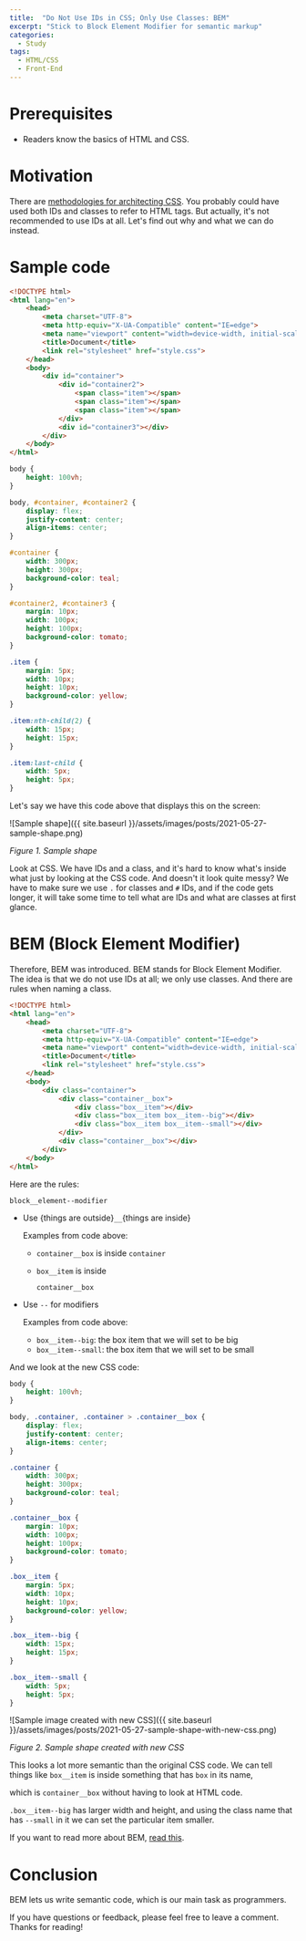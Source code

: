 ```yaml
---
title:  "Do Not Use IDs in CSS; Only Use Classes: BEM"
excerpt: "Stick to Block Element Modifier for semantic markup"
categories:
  - Study
tags:
  - HTML/CSS
  - Front-End
---
```


# Prerequisites

- Readers know the basics of HTML and CSS.

# Motivation

There are [methodologies for architecting CSS](https://valoremreply.com/post/5_css_methodologies/). You probably could have used both IDs and classes to refer to HTML tags. But actually, it's not recommended to use IDs at all. Let's find out why and what we can do instead.

# Sample code

```html
<!DOCTYPE html>
<html lang="en">
    <head>
        <meta charset="UTF-8">
        <meta http-equiv="X-UA-Compatible" content="IE=edge">
        <meta name="viewport" content="width=device-width, initial-scale=1.0">
        <title>Document</title>
        <link rel="stylesheet" href="style.css">
    </head>
    <body>
        <div id="container">
            <div id="container2">
                <span class="item"></span>
                <span class="item"></span>
                <span class="item"></span>
            </div>
            <div id="container3"></div>
        </div>
    </body>
</html>
```

```css
body {
    height: 100vh;
}

body, #container, #container2 {
    display: flex;
    justify-content: center;
    align-items: center;
}

#container {
    width: 300px;
    height: 300px;
    background-color: teal;
}

#container2, #container3 {
    margin: 10px;
    width: 100px;
    height: 100px;
    background-color: tomato;
}

.item {
    margin: 5px;
    width: 10px;
    height: 10px;
    background-color: yellow;
}

.item:nth-child(2) {
    width: 15px;
    height: 15px;
}

.item:last-child {
    width: 5px;
    height: 5px;
}
```

Let's say we have this code above that displays this on the screen:

![Sample shape]({{ site.baseurl }}/assets/images/posts/2021-05-27-sample-shape.png)

*Figure 1. Sample shape*

Look at CSS. We have IDs and a class, and it's hard to know what's inside what just by looking at the CSS code. And doesn't it look quite messy? We have to make sure we use <code>.</code> for classes and <code>#</code> IDs, and if the code gets longer, it will take some time to tell what are IDs and what are classes at first glance.

# BEM (Block Element Modifier)

Therefore, BEM was introduced. BEM stands for Block Element Modifier. The idea is that we do not use IDs at all; we only use classes. And there are rules when naming a class.

```html
<!DOCTYPE html>
<html lang="en">
    <head>
        <meta charset="UTF-8">
        <meta http-equiv="X-UA-Compatible" content="IE=edge">
        <meta name="viewport" content="width=device-width, initial-scale=1.0">
        <title>Document</title>
        <link rel="stylesheet" href="style.css">
    </head>
    <body>
        <div class="container">
            <div class="container__box">
                <div class="box__item"></div>
                <div class="box__item box__item--big"></div>
                <div class="box__item box__item--small"></div>
            </div>
            <div class="container__box"></div>
        </div>
    </body>
</html>
```

Here are the rules:

<code>block__element--modifier</code>

- Use {things are outside}<code>__</code>{things are inside}

  Examples from code above:

  - <code>container__box</code> is inside <code>container</code>

  - <code>box__item</code> is inside

    <code>container__box</code>

- Use <code>--</code> for modifiers

  Examples from code above:

  - <code>box__item--big</code>: the box item that we will set to be big
  - <code>box__item--small</code>: the box item that we will set to be small

And we look at the new CSS code:

```css
body {
    height: 100vh;
}

body, .container, .container > .container__box {
    display: flex;
    justify-content: center;
    align-items: center;
}

.container {
    width: 300px;
    height: 300px;
    background-color: teal;
}

.container__box {
    margin: 10px;
    width: 100px;
    height: 100px;
    background-color: tomato;
}

.box__item {
    margin: 5px;
    width: 10px;
    height: 10px;
    background-color: yellow;
}

.box__item--big {
    width: 15px;
    height: 15px;
}

.box__item--small {
    width: 5px;
    height: 5px;
}
```

![Sample image created with new CSS]({{ site.baseurl }}/assets/images/posts/2021-05-27-sample-shape-with-new-css.png)

*Figure 2. Sample shape created with new CSS*

This looks a lot more semantic than the original CSS code. We can tell things like <code>box__item</code> is inside something that has <code>box</code> in its name,

which is <code>container__box</code> without having to look at HTML code.

<code>.box__item--big</code> has larger width and height, and using the class name that has <code>--small</code> in it we can set the particular item smaller.

If you want to read more about BEM, [read this](http://getbem.com/naming/).

# Conclusion

BEM lets us write semantic code, which is our main task as programmers.

If you have questions or feedback, please feel free to leave a comment. Thanks for reading!